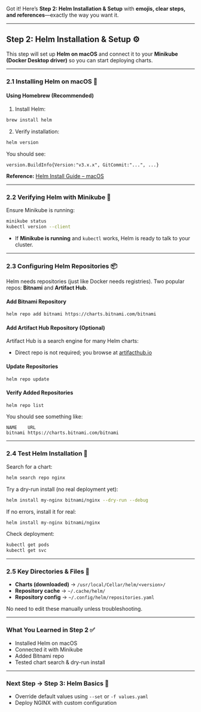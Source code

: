 Got it! Here’s **Step 2: Helm Installation & Setup** with **emojis, clear steps, and references**—exactly the way you want it.

---

## **Step 2: Helm Installation & Setup ⚙️**

This step will set up **Helm on macOS** and connect it to your **Minikube (Docker Desktop driver)** so you can start deploying charts.

---

### **2.1 Installing Helm on macOS 🍎**

#### **Using Homebrew (Recommended)**

1. Install Helm:

```bash
brew install helm
```

2. Verify installation:

```bash
helm version
```

You should see:

```
version.BuildInfo{Version:"v3.x.x", GitCommit:"...", ...}
```

**Reference:** [Helm Install Guide – macOS](https://helm.sh/docs/intro/install/)

---

### **2.2 Verifying Helm with Minikube 🔄**

Ensure Minikube is running:

```bash
minikube status
kubectl version --client
```

* If **Minikube is running** and `kubectl` works, Helm is ready to talk to your cluster.

---

### **2.3 Configuring Helm Repositories 📦**

Helm needs repositories (just like Docker needs registries).
Two popular repos: **Bitnami** and **Artifact Hub**.

#### **Add Bitnami Repository**

```bash
helm repo add bitnami https://charts.bitnami.com/bitnami
```

#### **Add Artifact Hub Repository (Optional)**

Artifact Hub is a search engine for many Helm charts:

* Direct repo is not required; you browse at [artifacthub.io](https://artifacthub.io)

#### **Update Repositories**

```bash
helm repo update
```

#### **Verify Added Repositories**

```bash
helm repo list
```

You should see something like:

```
NAME    URL
bitnami https://charts.bitnami.com/bitnami
```

---

### **2.4 Test Helm Installation 🚀**

Search for a chart:

```bash
helm search repo nginx
```

Try a dry-run install (no real deployment yet):

```bash
helm install my-nginx bitnami/nginx --dry-run --debug
```

If no errors, install it for real:

```bash
helm install my-nginx bitnami/nginx
```

Check deployment:

```bash
kubectl get pods
kubectl get svc
```

---

### **2.5 Key Directories & Files 📁**

* **Charts (downloaded)** → `/usr/local/Cellar/helm/<version>/`
* **Repository cache** → `~/.cache/helm/`
* **Repository config** → `~/.config/helm/repositories.yaml`

No need to edit these manually unless troubleshooting.

---

### **What You Learned in Step 2 ✅**

* Installed Helm on macOS
* Connected it with Minikube
* Added Bitnami repo
* Tested chart search & dry-run install

---

### **Next Step → Step 3: Helm Basics 🚀**

* Override default values using `--set` or `-f values.yaml`
* Deploy NGINX with custom configuration


